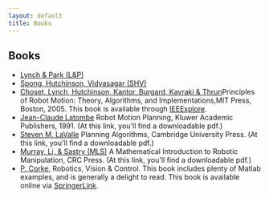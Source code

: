 ```yaml
---
layout: default
title: Books
---
```

## Books

* [Lynch & Park (L&P)](http://hades.mech.northwestern.edu/index.php/Modern_Robotics)
* [Spong, Hutchinson, Vidyasagar (SHV)](https://www.cc.gatech.edu/~seth/index.php?u=spongbook)
* [Choset, Lynch, Hutchinson, Kantor, Burgard, Kavraki & Thrun](http://biorobotics.ri.cmu.edu/book/)Principles of Robot Motion: Theory, Algorithms, and Implementations,MIT Press, Boston, 2005. This book is available through [IEEExplore](https://ieeexplore.ieee.org/book/6267238).
* [Jean-Claude Latombe](https://link.springer.com/book/10.1007%2F978-1-4615-4022-9)  Robot Motion Planning, Kluwer Academic Publishers, 1991. (At this link, you'll find a downloadable pdf.) 
* [Steven M. LaValle](http://msl.cs.uiuc.edu/planning/index.html) Planning Algorithms, Cambridge University Press. (At this link, you'll find a downloadable pdf.) 
* [Murray, Li, & Sastry (MLS)](http://www.cds.caltech.edu/~murray/mlswiki/?title=First_edition) A Mathematical Introduction to Robotic Manipulation, CRC Press. (At this link, you'll find a downloadable pdf.) 
* [P. Corke](http://petercorke.com/wordpress/), Robotics, Vision & Control. This book includes plenty of Matlab examples, and is generally a delight to read. This book is available online via [SpringerLink](https://link.springer.com/book/10.1007%2F978-3-642-20144-8#section=945405&page=1). 
    
